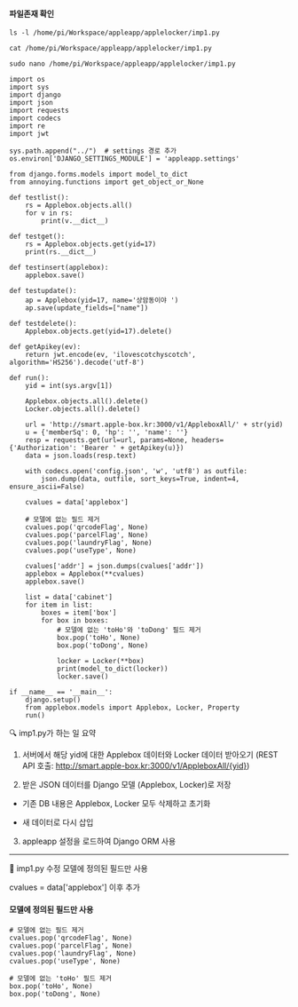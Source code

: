 #### 파일존재 확인
```less
ls -l /home/pi/Workspace/appleapp/applelocker/imp1.py

cat /home/pi/Workspace/appleapp/applelocker/imp1.py

sudo nano /home/pi/Workspace/appleapp/applelocker/imp1.py
```

```less
import os
import sys
import django
import json
import requests
import codecs
import re
import jwt

sys.path.append("../")  # settings 경로 추가
os.environ['DJANGO_SETTINGS_MODULE'] = 'appleapp.settings'

from django.forms.models import model_to_dict
from annoying.functions import get_object_or_None

def testlist():
    rs = Applebox.objects.all()
    for v in rs:
        print(v.__dict__)

def testget():
    rs = Applebox.objects.get(yid=17)
    print(rs.__dict__)

def testinsert(applebox):
    applebox.save()

def testupdate():
    ap = Applebox(yid=17, name='상암동이야 ')
    ap.save(update_fields=["name"])

def testdelete():
    Applebox.objects.get(yid=17).delete()

def getApikey(ev):
    return jwt.encode(ev, 'ilovescotchyscotch', algorithm='HS256').decode('utf-8')

def run():
    yid = int(sys.argv[1])

    Applebox.objects.all().delete()
    Locker.objects.all().delete()

    url = 'http://smart.apple-box.kr:3000/v1/AppleboxAll/' + str(yid)
    u = {'memberSq': 0, 'hp': '', 'name': ''}
    resp = requests.get(url=url, params=None, headers={'Authorization': 'Bearer ' + getApikey(u)})
    data = json.loads(resp.text)

    with codecs.open('config.json', 'w', 'utf8') as outfile:
        json.dump(data, outfile, sort_keys=True, indent=4, ensure_ascii=False)

    cvalues = data['applebox']

    # 모델에 없는 필드 제거
    cvalues.pop('qrcodeFlag', None)
    cvalues.pop('parcelFlag', None)
    cvalues.pop('laundryFlag', None)
    cvalues.pop('useType', None)

    cvalues['addr'] = json.dumps(cvalues['addr'])
    applebox = Applebox(**cvalues)
    applebox.save()

    list = data['cabinet']
    for item in list:
        boxes = item['box']
        for box in boxes:
            # 모델에 없는 'toHo'와 'toDong' 필드 제거
            box.pop('toHo', None)
            box.pop('toDong', None)

            locker = Locker(**box)
            print(model_to_dict(locker))
            locker.save()

if __name__ == '__main__':
    django.setup()
    from applebox.models import Applebox, Locker, Property
    run()
```

🔍 imp1.py가 하는 일 요약

1. 서버에서 해당 yid에 대한 Applebox 데이터와 Locker 데이터 받아오기
(REST API 호출: http://smart.apple-box.kr:3000/v1/AppleboxAll/{yid})

2. 받은 JSON 데이터를 Django 모델 (Applebox, Locker)로 저장

- 기존 DB 내용은 Applebox, Locker 모두 삭제하고 초기화

- 새 데이터로 다시 삽입

3. appleapp 설정을 로드하여 Django ORM 사용

---

📍 imp1.py 수정 모델에 정의된 필드만 사용

cvalues = data['applebox'] 이후 추가

#### 모델에 정의된 필드만 사용

```less
# 모델에 없는 필드 제거
cvalues.pop('qrcodeFlag', None)
cvalues.pop('parcelFlag', None)
cvalues.pop('laundryFlag', None)
cvalues.pop('useType', None)

# 모델에 없는 'toHo' 필드 제거
box.pop('toHo', None)
box.pop('toDong', None)
```






